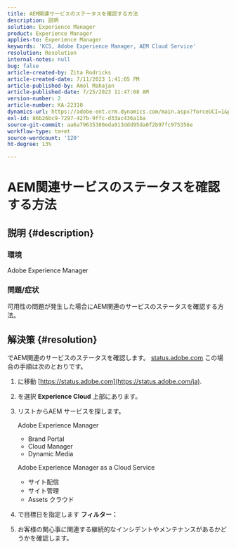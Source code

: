 ```yaml
---
title: AEM関連サービスのステータスを確認する方法
description: 説明
solution: Experience Manager
product: Experience Manager
applies-to: Experience Manager
keywords: 'KCS, Adobe Experience Manager, AEM Cloud Service'
resolution: Resolution
internal-notes: null
bug: false
article-created-by: Zita Rodricks
article-created-date: 7/11/2023 1:41:05 PM
article-published-by: Amol Mahajan
article-published-date: 7/25/2023 11:47:08 AM
version-number: 2
article-number: KA-22310
dynamics-url: https://adobe-ent.crm.dynamics.com/main.aspx?forceUCI=1&pagetype=entityrecord&etn=knowledgearticle&id=85864194-f01f-ee11-9cbe-6045bd006239
exl-id: 86b26bc9-7297-427b-9ffc-d33ac436a1ba
source-git-commit: aa6a79635380eda913ddd95da0f2b97fc975356e
workflow-type: tm+mt
source-wordcount: '120'
ht-degree: 13%

---
```


# AEM関連サービスのステータスを確認する方法

## 説明 {#description}


### 環境

Adobe Experience Manager

### 問題/症状

可用性の問題が発生した場合にAEM関連のサービスのステータスを確認する方法。


## 解決策 {#resolution}


でAEM関連のサービスのステータスを確認します。 [status.adobe.com](https://status.adobe.com/?lang=ja) この場合の手順は次のとおりです。

1. に移動 [https://status.adobe.com](https://status.adobe.com/ja).
2. を選択 <b>Experience Cloud</b> 上部にあります。
3. リストからAEM サービスを探します。


   Adobe Experience Manager

   - Brand Portal
   - Cloud Manager
   - Dynamic Media



   Adobe Experience Manager as a Cloud Service

   - サイト配信
   - サイト管理
   - Assets クラウド


4. で目標日を指定します <b>フィルター：</b>
5. お客様の関心事に関連する継続的なインシデントやメンテナンスがあるかどうかを確認します。
